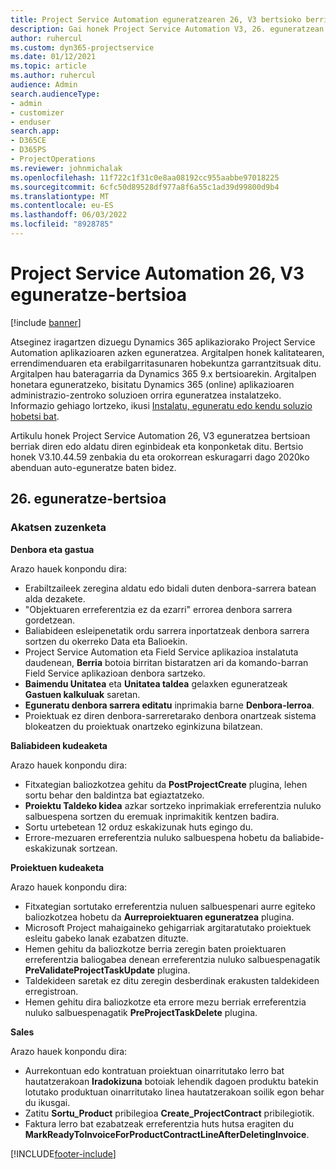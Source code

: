 ```yaml
---
title: Project Service Automation eguneratzearen 26, V3 bertsioko berrikuntzak edo aldaketak
description: Gai honek Project Service Automation V3, 26. eguneratzean erabilgarri dauden eginbideak eta konponketak ditu.
author: ruhercul
ms.custom: dyn365-projectservice
ms.date: 01/12/2021
ms.topic: article
ms.author: ruhercul
audience: Admin
search.audienceType:
- admin
- customizer
- enduser
search.app:
- D365CE
- D365PS
- ProjectOperations
ms.reviewer: johnmichalak
ms.openlocfilehash: 11f722c1f31c0e8aa08192cc955aabbe97018225
ms.sourcegitcommit: 6cfc50d89528df977a8f6a55c1ad39d99800d9b4
ms.translationtype: MT
ms.contentlocale: eu-ES
ms.lasthandoff: 06/03/2022
ms.locfileid: "8928785"
---
```

# <a name="project-service-automation-update-release-26-v3"></a>Project Service Automation 26, V3 eguneratze-bertsioa

[!include [banner](../includes/psa-now-project-operations.md)]

Atseginez iragartzen dizuegu Dynamics 365 aplikaziorako Project Service Automation aplikazioaren azken eguneratzea. Argitalpen honek kalitatearen, errendimenduaren eta erabilgarritasunaren hobekuntza garrantzitsuak ditu. Argitalpen hau bateragarria da Dynamics 365 9.x bertsioarekin. Argitalpen honetara eguneratzeko, bisitatu Dynamics 365 (online) aplikazioaren administrazio-zentroko soluzioen orrira eguneratzea instalatzeko. Informazio gehiago lortzeko, ikusi [Instalatu, eguneratu edo kendu soluzio hobetsi bat](/power-platform/admin/install-remove-preferred-solution).

Artikulu honek Project Service Automation 26, V3 eguneratzea bertsioan berriak diren edo aldatu diren eginbideak eta konponketak ditu. Bertsio honek V3.10.44.59 zenbakia du eta orokorrean eskuragarri dago 2020ko abenduan auto-eguneratze baten bidez.

## <a name="update-release-26"></a>26. eguneratze-bertsioa

### <a name="bug-fixes"></a>Akatsen zuzenketa

**Denbora eta gastua**

Arazo hauek konpondu dira:

- Erabiltzaileek zeregina aldatu edo bidali duten denbora-sarrera batean alda dezakete.
- "Objektuaren erreferentzia ez da ezarri" errorea denbora sarrera gordetzean.
- Baliabideen esleipenetatik ordu sarrera inportatzeak denbora sarrera sortzen du okerreko Data eta Balioekin.
- Project Service Automation eta Field Service aplikazioa instalatuta daudenean, **Berria** botoia birritan bistaratzen ari da komando-barran Field Service aplikazioan denbora sartzeko.
- **Baimendu Unitatea** eta **Unitatea taldea** gelaxken eguneratzeak **Gastuen kalkuluak** saretan.
- **Eguneratu denbora sarrera editatu** inprimakia barne **Denbora-lerroa**.
- Proiektuak ez diren denbora-sarreretarako denbora onartzeak sistema blokeatzen du proiektuak onartzeko eginkizuna bilatzean.

**Baliabideen kudeaketa**

Arazo hauek konpondu dira:

- Fitxategian baliozkotzea gehitu da **PostProjectCreate** plugina, lehen sortu behar den baldintza bat egiaztatzeko.
- **Proiektu Taldeko kidea** azkar sortzeko inprimakiak erreferentzia nuluko salbuespena sortzen du eremuak inprimakitik kentzen badira.
- Sortu urtebetean 12 orduz eskakizunak huts egingo du.
- Errore-mezuaren erreferentzia nuluko salbuespena hobetu da baliabide-eskakizunak sortzean.

**Proiektuen kudeaketa**

Arazo hauek konpondu dira:

- Fitxategian sortutako erreferentzia nuluen salbuespenari aurre egiteko baliozkotzea hobetu da **Aurreproiektuaren eguneratzea** plugina.
- Microsoft Project mahaigaineko gehigarriak argitaratutako proiektuek esleitu gabeko lanak ezabatzen dituzte.
- Hemen gehitu da baliozkotze berria zeregin baten proiektuaren erreferentzia baliogabea denean erreferentzia nuluko salbuespenagatik **PreValidateProjectTaskUpdate** plugina.
- Taldekideen saretak ez ditu zeregin desberdinak erakusten taldekideen erregistroan.
- Hemen gehitu dira baliozkotze eta errore mezu berriak erreferentzia nuluko salbuespenagatik **PreProjectTaskDelete** plugina.

**Sales**

Arazo hauek konpondu dira:

- Aurrekontuan edo kontratuan proiektuan oinarritutako lerro bat hautatzerakoan **Iradokizuna** botoiak lehendik dagoen produktu batekin lotutako produktuan oinarritutako linea hautatzerakoan soilik egon behar du ikusgai.
- Zatitu **Sortu_Product** pribilegioa **Create_ProjectContract** pribilegiotik.
- Faktura lerro bat ezabatzeak erreferentzia huts hutsa eragiten du **MarkReadyToInvoiceForProductContractLineAfterDeletingInvoice**.


[!INCLUDE[footer-include](../includes/footer-banner.md)]
